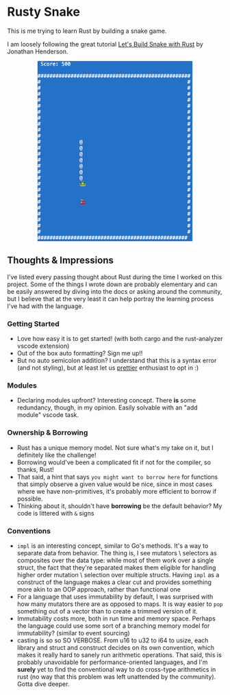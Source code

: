 # Rusty Snake

This is me trying to learn Rust by building a snake game.

I am loosely following the great tutorial [Let's Build Snake with Rust](https://blog.scottlogic.com/2020/10/08/lets-build-snake-with-rust.html) by Jonathan Henderson.

<center>

<img src="screenshot.png" />

</center>

## Thoughts & Impressions
I've listed every passing thought about Rust during the time I worked on this project. Some of the things I wrote down are probably elementary and can be easily answered by diving into the docs or asking around the community, but I believe that at the very least it can help portray the learning process I've had with the language.

### Getting Started
* Love how easy it is to get started! (with both cargo and the rust-analyzer vscode extension)
* Out of the box auto formatting? Sign me up!!
* But no auto semicolon addition? I understand that this is a syntax error (and not styling), but at least let us [prettier](https://prettier.io/) enthusiast to opt in :)

### Modules
* Declaring modules upfront? Interesting concept. There **is** some redundancy, though, in my opinion. Easily solvable with an "add module" vscode task.

### Ownership & Borrowing
* Rust has a unique memory model. Not sure what's my take on it, but I definitely like the challenge!
* Borrowing would've been a complicated fit if not for the compiler, so thanks, Rust!
* That said, a hint that says `you might want to borrow here` for functions that simply observe a given value would be nice, since in most cases where we have non-primitives, it's probably more efficient to borrow if possible.
* Thinking about it, shouldn't have **borrowing** be the default behavior? My code is littered with `&` signs

### Conventions
* `impl` is an interesting concept, similar to Go's methods. It's a way to separate data from behavior. The thing is, I see mutators \ selectors as composites over the data type: while most of them work over a single struct, the fact that they're separated makes them eligible for handling higher order mutation \ selection over multiple structs. Having `impl` as a construct of the language makes a clear cut and provides something more akin to an OOP approach, rather than functional one
* For a language that uses immutability by default, I was surprised with how many mutators there are as opposed to maps. It is way easier to `pop` something out of a vector than to create a trimmed version of it.
* Immutability costs more, both in run time and memory space. Perhaps the language could use some sort of a branching memory model for immutability? (similar to event sourcing)
* casting is so so SO VERBOSE. From u16 to u32 to i64 to usize, each library and struct and construct decides on its own convention, which makes it really hard to sanely run arithmetic operations. That said, this is probably unavoidable for performance-oriented languages, and I'm **surely** yet to find the conventional way to do cross-type arithmetics in rust (no way that this problem was left unattended by the community). Gotta dive deeper.